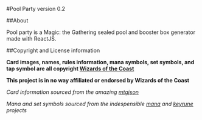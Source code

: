 #Pool Party version 0.2

##About

Pool party is a Magic: the Gathering sealed pool and booster box generator made with ReactJS.

##Copyright and License information

**Card images, names, rules information, mana symbols, set symbols, and tap symbol are all copyright [Wizards of the Coast](https://company.wizards.com/)**

**This project is in no way affiliated or endorsed by Wizards of the Coast**

*Card information sourced from the amazing [mtgjson](http://mtgjson.com/)*

*Mana and set symbols sourced from the indespensible [mana](https://github.com/andrewgioia/Mana) and [keyrune](https://github.com/andrewgioia/Keyrune) projects*